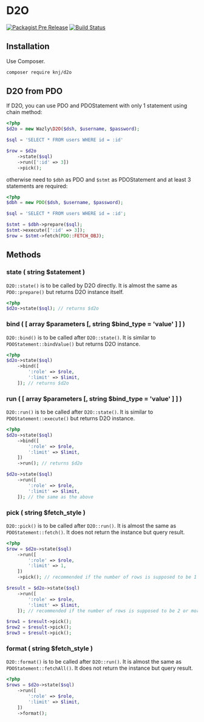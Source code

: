# D2O

[![Packagist Pre Release](https://img.shields.io/packagist/vpre/knj/d2o.svg)](https://packagist.org/packages/knj/d2o)
[![Build Status](https://travis-ci.org/KNJ/d2o.svg?branch=master)](https://travis-ci.org/KNJ/d2o)

## Installation

Use Composer.

```sh
composer require knj/d2o
```

## D2O from PDO

If D2O, you can use PDO and PDOStatement with only 1 statement using chain method:

```php
<?php
$d2o = new Wazly\D2O($dsh, $username, $password);

$sql = 'SELECT * FROM users WHERE id = :id'

$row = $d2o
    ->state($sql)
    ->run([':id' => 3])
    ->pick();
```

otherwise need to `$dbh` as PDO and `$stmt` as PDOStatement and at least 3 statements are required:

```php
<?php
$dbh = new PDO($dsh, $username, $password);

$sql = 'SELECT * FROM users WHERE id = :id';

$stmt = $dbh->prepare($sql);
$stmt->execute([':id' => 3]);
$row = $stmt->fetch(PDO::FETCH_OBJ);
```

## Methods

### state ( string $statement )

`D2O::state()` is to be called by D2O directly. It is almost the same as `PDO::prepare()` but returns D2O instance itself.

```php
<?php
$d2o->state($sql); // returns $d2o
```

### bind ( [ array $parameters [, string $bind_type = 'value' ] ] )

`D2O::bind()` is to be called after `D2O::state()`. It is similar to `PDOStatement::bindValue()` but returns D2O instance.

```php
<?php
$d2o->state($sql)
    ->bind([
        ':role' => $role,
        ':limit' => $limit,
    ]); // returns $d2o
```

### run ( [ array $parameters [, string $bind_type = 'value' ] ] )

`D2O::run()` is to be called after `D2O::state()`. It is similar to `PDOStatement::execute()` but returns D2O instance.

```php
<?php
$d2o->state($sql)
    ->bind([
        ':role' => $role,
        ':limit' => $limit,
    ])
    ->run(); // returns $d2o

$d2o->state($sql)
    ->run([
        ':role' => $role,
        ':limit' => $limit,
    ]); // the same as the above
```

### pick ( string $fetch_style )

`D2O::pick()` is to be called after `D2O::run()`. It is almost the same as `PDOStatement::fetch()`. It does not return the instance but query result.

```php
<?php
$row = $d2o->state($sql)
    ->run([
        ':role' => $role,
        ':limit' => 1,
    ])
    ->pick(); // recommended if the number of rows is supposed to be 1

$result = $d2o->state($sql)
    ->run([
        ':role' => $role,
        ':limit' => $limit,
    ]); // recommended if the number of rows is supposed to be 2 or more

$row1 = $result->pick();
$row2 = $result->pick();
$row3 = $result->pick();
```

### format ( string $fetch_style )

`D2O::format()` is to be called after `D2O::run()`. It is almost the same as `PDOStatement::fetchAll()`. It does not return the instance but query result.

```php
<?php
$rows = $d2o->state($sql)
    ->run([
        ':role' => $role,
        ':limit' => $limit,
    ])
    ->format();
```
